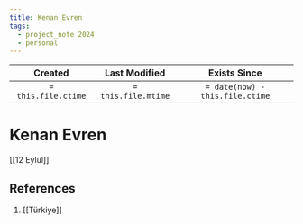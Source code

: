 ```yaml
---
title: Kenan Evren
tags:
  - project_note 2024
  - personal
---
```

|     Created      |  Last Modified   |       Exists Since        |
|:----------------:|:----------------:|:----------------:|
| `= this.file.ctime` | `= this.file.mtime` | `= date(now) - this.file.ctime`|

# Kenan Evren
[[12 Eylül]] 

## References
1. [[Türkiye]]